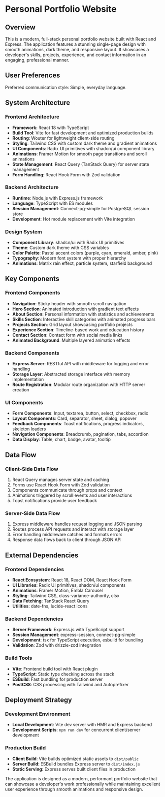 # Personal Portfolio Website

## Overview

This is a modern, full-stack personal portfolio website built with React and Express. The application features a stunning single-page design with smooth animations, dark theme, and responsive layout. It showcases a developer's skills, projects, experience, and contact information in an engaging, professional manner.

## User Preferences

Preferred communication style: Simple, everyday language.

## System Architecture

### Frontend Architecture
- **Framework**: React 18 with TypeScript
- **Build Tool**: Vite for fast development and optimized production builds
- **Routing**: Wouter for lightweight client-side routing
- **Styling**: Tailwind CSS with custom dark theme and gradient animations
- **UI Components**: Radix UI primitives with shadcn/ui component library
- **Animations**: Framer Motion for smooth page transitions and scroll animations
- **State Management**: React Query (TanStack Query) for server state management
- **Form Handling**: React Hook Form with Zod validation

### Backend Architecture
- **Runtime**: Node.js with Express.js framework
- **Language**: TypeScript with ES modules
- **Session Management**: Connect-pg-simple for PostgreSQL session store
- **Development**: Hot module replacement with Vite integration

### Design System
- **Component Library**: shadcn/ui with Radix UI primitives
- **Theme**: Custom dark theme with CSS variables
- **Color Palette**: Pastel accent colors (purple, cyan, emerald, amber, pink)
- **Typography**: Modern font system with proper hierarchy
- **Animations**: Matrix rain effect, particle system, starfield background

## Key Components

### Frontend Components
- **Navigation**: Sticky header with smooth scroll navigation
- **Hero Section**: Animated introduction with gradient text effects
- **About Section**: Personal information with statistics and achievements
- **Skills Section**: Interactive skill categories with animated progress bars
- **Projects Section**: Grid layout showcasing portfolio projects
- **Experience Section**: Timeline-based work and education history
- **Contact Section**: Contact form with social media links
- **Animated Background**: Multiple layered animation effects

### Backend Components
- **Express Server**: RESTful API with middleware for logging and error handling
- **Storage Layer**: Abstracted storage interface with memory implementation
- **Route Registration**: Modular route organization with HTTP server creation

### UI Components
- **Form Components**: Input, textarea, button, select, checkbox, radio
- **Layout Components**: Card, separator, sheet, dialog, popover
- **Feedback Components**: Toast notifications, progress indicators, skeleton loaders
- **Navigation Components**: Breadcrumb, pagination, tabs, accordion
- **Data Display**: Table, chart, badge, avatar, tooltip

## Data Flow

### Client-Side Data Flow
1. React Query manages server state and caching
2. Forms use React Hook Form with Zod validation
3. Components communicate through props and context
4. Animations triggered by scroll events and user interactions
5. Toast notifications provide user feedback

### Server-Side Data Flow
1. Express middleware handles request logging and JSON parsing
2. Routes process API requests and interact with storage layer
4. Error handling middleware catches and formats errors
5. Response data flows back to client through JSON API

## External Dependencies

### Frontend Dependencies
- **React Ecosystem**: React 18, React DOM, React Hook Form
- **UI Libraries**: Radix UI primitives, shadcn/ui components
- **Animations**: Framer Motion, Embla Carousel
- **Styling**: Tailwind CSS, class-variance-authority, clsx
- **Data Fetching**: TanStack React Query
- **Utilities**: date-fns, lucide-react icons

### Backend Dependencies
- **Server Framework**: Express.js with TypeScript support
- **Session Management**: express-session, connect-pg-simple
- **Development**: tsx for TypeScript execution, esbuild for bundling
- **Validation**: Zod with drizzle-zod integration

### Build Tools
- **Vite**: Frontend build tool with React plugin
- **TypeScript**: Static type checking across the stack
- **ESBuild**: Fast bundling for production server
- **PostCSS**: CSS processing with Tailwind and Autoprefixer

## Deployment Strategy

### Development Environment
- **Local Development**: Vite dev server with HMR and Express backend
- **Development Scripts**: `npm run dev` for concurrent client/server development

### Production Build
- **Client Build**: Vite builds optimized static assets to `dist/public`
- **Server Build**: ESBuild bundles Express server to `dist/index.js`
- **Static Serving**: Express serves built client files in production

The application is designed as a modern, performant portfolio website that can showcase a developer's work professionally while maintaining excellent user experience through smooth animations and responsive design.